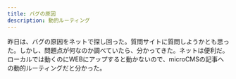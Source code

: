 ```yaml
---
title: バグの原因
description: 動的ルーティング
---
```


昨日は、バグの原因をネットで探し回った。質問サイトに質問しようかとも思った。しかし、問題点が何なのか調べていたら、分かってきた。ネットは便利だ。ローカルでは動くのにWEBにアップすると動かないので、microCMSの記事への動的ルーティングだと分かった。
